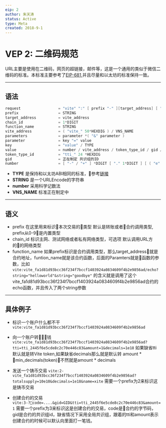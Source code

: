 ```yaml
---
eip: 2
author: 朱天涛
status: Active
type: Meta
created: 2018-9-1
---
```


# VEP 2: 二维码规范

URL主要是使用在二维码，网页的超链接，邮件等，这是一个通用的类似于微信二维码的标准。本标准主要参考了[EIP-681](https://eips.ethereum.org/EIPS/eip-681),并且尽量和以太坊的标准保持一致。
***
## 语法
```c++
request                 = "vite" ":" [ prefix "-" ][target_address] [ "@" chain_id ] [ "/" function_name ] [ "?" parameters ]
prefix                  = STRING
target_address          = vite_address
chain_id                = 1*DIGIT
function_name           = STRING
vite_address            = ( "vite_" 50*HEXDIG ) / VNS_NAME
parameters              = parameter *( "&" parameter )
parameter               = key "=" value
key                     = "value" / TYPE
value                   = number / vite_address / token_type_id / gid / STRING  
token_type_id           = "tti_" 24 *HEXDIG
gid                     = 正在制定 共识组的ID
number                  = [ "-" / "+" ] *DIGIT [ "." 1*DIGIT ] [ ( "e" / "E" ) [ 1*DIGIT ] [ "+" UNIT ]
```

* **TYPE** 是保持和以太坊ABI相同的标准，参考[链接](https://solidity.readthedocs.io/en/develop/abi-spec.html)
* **STRING** 是一个URLEncode的字符串
* **number** 采用科学记数法
* **VNS_NAME** 标准正在制定中
***
## 语义

* prefix  在这里用来标识本次交易的类型 默认是转账或者合约调用类型, prefix从0-9是内置类型
* chain_id 标识主网、测试网络或者私有网络类型，可选项 默认调用URL方的的网络类型
* function_name 如果prefix标识是合约调用类型，那么target_address就是合约地址，funtion_name就是该合约函数，后面的Paramters就是函数的参数，比如
`vite:vite_fa1d81d93bcc36f234f7bccf1403924a0834609f4b2e9856ad/echo?string="helloworld"&string="goodbye"` 的含义就是调用了这个vite_fa1d81d93bcc36f234f7bccf1403924a0834609f4b2e9856ad合约的echo函数，并且传入了两个string参数
***
## 具体例子
* 标识一个账户什么都不干
`vite:vite_fa1d81d93bcc36f234f7bccf1403924a0834609f4b2e9856ad`

* 向一个账户转钱
`vite:vite_fa1d81d93bcc36f234f7bccf1403924a0834609f4b2e9856ad?tti=tti_2445f6e5cde8c2c70e446c83&amount=1&decimals=1e18`
如果缺省tti默认就是转Vite token,如果缺省decimals那么就是默认转 amount * min_decimals(token)，不然就是amount * decimals

* 发送一个铸币交易
`vite:2-vite_fa1d81d93bcc36f234f7bccf1403924a0834609f4b2e9856ad?totalsupply=10e10&decimals=1e18&name=xite`
需要一个prefix为2来标识这是铸币交易

* 创建合约的交易
`vite:3-?code=....&gid=GID&tti=tti_2445f6e5cde8c2c70e446c83&amount=1`
需要一个prefix为3来标识这是创建合约的交易，code是合约的字节码，gid是合约的共识组id，缺省情况下采用全局共识组，跟着的tti和amount表示创建合约的时候可以默认向里面打一笔钱。


